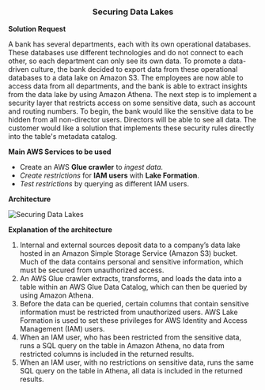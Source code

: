  **<h3><p align="center"> Securing Data Lakes </p></h3>** 

**Solution Request**

A bank has several departments, each with its own operational databases. These databases use different technologies and do not connect to each other, so each department can only see its own data. To promote a data-driven culture, the bank decided to export data from these operational databases to a data lake on Amazon S3. The employees are now able to access data from all departments, and the bank is able to extract insights from the data lake by using Amazon Athena. The next step is to implement a security layer that restricts access on some sensitive data, such as account and routing numbers. To begin, the bank would like the sensitive data to be hidden from all non-director users. Directors will be able to see all data. The customer would like a solution that implements these security rules directly into the table's metadata catalog.

**Main AWS Services to be used**

  - Create an AWS **Glue crawler** to _ingest data._
  - _Create restrictions_ for **IAM users** with **Lake Formation**.
  - _Test restrictions_ by querying as different IAM users.

**Architecture**

![Securing Data Lakes](https://github.com/user-attachments/assets/fe525f35-6f6a-4577-a6c1-22d12658d722)

**Explanation of the architecture**

1. Internal and external sources deposit data to a company’s data lake hosted in an Amazon Simple Storage Service (Amazon S3) bucket. Much of the data contains personal and sensitive information, which must be secured from unauthorized access.
2. An AWS Glue crawler extracts, transforms, and loads the data into a table within an AWS Glue Data Catalog, which can then be queried by using Amazon Athena.
3. Before the data can be queried, certain columns that contain sensitive information must be restricted from unauthorized users. AWS Lake Formation is used to set these privileges for AWS Identity and Access Management (IAM) users.
4. When an IAM user, who has been restricted from the sensitive data, runs a SQL query on the table in Amazon Athena, no data from restricted columns is included in the returned results.
5. When an IAM user, with no restrictions on sensitive data, runs the same SQL query on the table in Athena, all data is included in the returned results.






